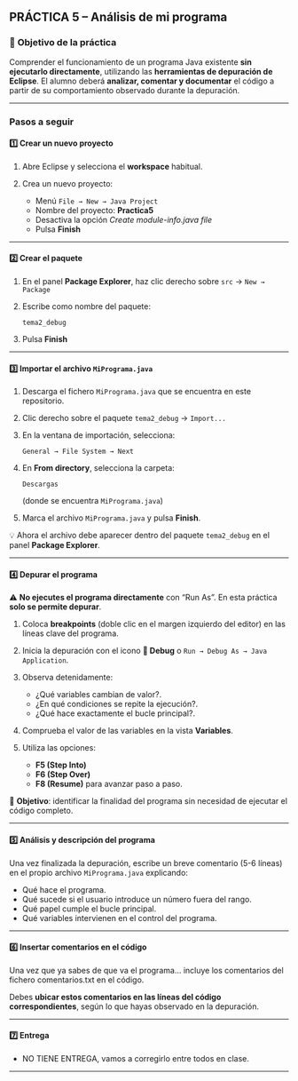 
## **PRÁCTICA 5 – Análisis de mi programa**

### 🎯 **Objetivo de la práctica**

Comprender el funcionamiento de un programa Java existente **sin ejecutarlo directamente**, utilizando las **herramientas de depuración de Eclipse**.
El alumno deberá **analizar, comentar y documentar** el código a partir de su comportamiento observado durante la depuración.

---

### **Pasos a seguir**

#### 1️⃣ Crear un nuevo proyecto

1. Abre Eclipse y selecciona el **workspace** habitual.
2. Crea un nuevo proyecto:

   * Menú `File → New → Java Project`
   * Nombre del proyecto: **Practica5**
   * Desactiva la opción *Create module-info.java file*
   * Pulsa **Finish**

---

#### 2️⃣ Crear el paquete

1. En el panel **Package Explorer**, haz clic derecho sobre `src` → `New → Package`
2. Escribe como nombre del paquete:

   ```
   tema2_debug
   ```
3. Pulsa **Finish**

---

#### 3️⃣ Importar el archivo `MiPrograma.java`

1. Descarga el fichero `MiPrograma.java` que se encuentra en este repositorio.
2. Clic derecho sobre el paquete `tema2_debug` → `Import...`
3. En la ventana de importación, selecciona:

   ```
   General → File System → Next
   ```
4. En **From directory**, selecciona la carpeta:

   ```
   Descargas
   ```

   (donde se encuentra `MiPrograma.java`)
5. Marca el archivo `MiPrograma.java` y pulsa **Finish**.

💡 Ahora el archivo debe aparecer dentro del paquete `tema2_debug` en el panel **Package Explorer**.

---

#### 4️⃣ Depurar el programa

⚠️ **No ejecutes el programa directamente** con “Run As”.
En esta práctica **solo se permite depurar**.

1. Coloca **breakpoints** (doble clic en el margen izquierdo del editor) en las líneas clave del programa.
2. Inicia la depuración con el icono **🐞 Debug** o `Run → Debug As → Java Application`.
3. Observa detenidamente:

   * ¿Qué variables cambian de valor?.
   * ¿En qué condiciones se repite la ejecución?.
   * ¿Qué hace exactamente el bucle principal?.
4. Comprueba el valor de las variables en la vista **Variables**.
5. Utiliza las opciones:

   * **F5 (Step Into)**
   * **F6 (Step Over)**
   * **F8 (Resume)**
     para avanzar paso a paso.

📄 **Objetivo**: identificar la finalidad del programa sin necesidad de ejecutar el código completo.

---

#### 5️⃣ Análisis y descripción del programa

Una vez finalizada la depuración, escribe un breve comentario (5-6 líneas) en el propio archivo `MiPrograma.java` explicando:

* Qué hace el programa.
* Qué sucede si el usuario introduce un número fuera del rango.
* Qué papel cumple el bucle principal.
* Qué variables intervienen en el control del programa.

---

#### 6️⃣ Insertar comentarios en el código

Una vez que ya sabes de que va el programa... incluye los comentarios del fichero comentarios.txt en el código.

Debes **ubicar estos comentarios en las líneas del código correspondientes**, según lo que hayas observado en la depuración.

---

#### 7️⃣ Entrega

* NO TIENE ENTREGA, vamos a corregirlo entre todos en clase.

---
